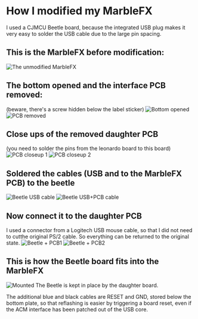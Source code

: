 # How I modified my MarbleFX
I used a CJMCU Beetle board, because the integrated USB plug makes it very easy to solder the USB cable due to the large pin spacing.

## This is the MarbleFX before modification:
![The unmodified MarbleFX](doc/01-marble_fx-original.jpg)

## The bottom opened and the interface PCB removed:
(beware, there's a screw hidden below the label sticker)
![Bottom opened](doc/02-marble_fx-open1.jpg)
![PCB removed](doc/03-marble_fx-open2.jpg)

## Close ups of the removed daughter PCB
(you need to solder the pins from the leonardo board to this board)
![PCB closeup 1](doc/04-marble_fx-pcb1.jpg)
![PCB closeup 2](doc/05-marble_fx-pcb2.jpg)

## Soldered the cables (USB and to the MarbleFX PCB) to the beetle
![Beetle USB cable](doc/06-marble_fx-beetle1.jpg)
![Beetle USB+PCB cable](doc/07-marble_fx-beetle2.jpg)

## Now connect it to the daughter PCB
I used a connector from a Logitech USB mouse cable, so that I did not need to cutthe original PS/2 cable. So everything can be returned to the original state.
![Beetle + PCB1](doc/08-marble_fx-beetle-pcb1.jpg)
![Beetle + PCB2](doc/09-marble_fx-beetle-pcb2.jpg)

## This is how the Beetle board fits into the MarbleFX
![Mounted](doc/10-marble_fx-beetle-mounted.jpg)
The Beetle is kept in place by the daughter board.

The additional blue and black cables are RESET and GND, stored below the bottom plate, so that reflashing is easier by triggering a board reset, even if the ACM interface has been patched out of the USB core.
